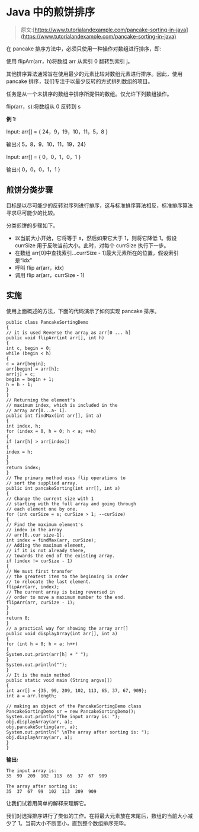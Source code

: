 # Java 中的煎饼排序

> 原文:[https://www.tutorialandexample.com/pancake-sorting-in-java](https://www.tutorialandexample.com/pancake-sorting-in-java)

在 pancake 排序方法中，必须只使用一种操作对数组进行排序，即:

使用 flipArr(arr，h)将数组 arr 从索引 0 翻转到索引 j。

其他排序算法通常旨在使用最少的元素比较对数组元素进行排序。因此，使用 pancake 排序，我们专注于以最少反转的方式排列数组的项目。

任务是从一个未排序的数组中排序所提供的数组。仅允许下列数组操作。

flip(arr，s):将数组从 0 反转到 s

**例 1:**

Input: arr[] = { 24，9，19，10，11，5，8 }

输出:{ 5，8，9，10，11，19，24}

Input: arr[] = { 0，0，1，0，1 }

输出:{ 0，0，0，1，1 }

## 煎饼分类步骤

目标是以尽可能少的反转对序列进行排序，这与标准排序算法相反，标准排序算法寻求尽可能少的比较。

分类煎饼的步骤如下。

*   以当前大小开始，它将等于 s，然后如果它大于 1，则将它降低 1。假设 currSize 用于反映当前大小。此时，对每个 currSize 执行下一步。
*   在数组 arr[0]中查找索引...currSize - 1]最大元素所在的位置，假设索引是“idx”
*   呼叫 flip ar(arr，idx)
*   调用 flip ar(arr，currSize - 1)

## 实施

使用上面概述的方法，下面的代码演示了如何实现 pancake 排序。

```
public class PancakeSortingDemo  
{  
// it is used Reverse the array as arr[0 ... h]   
public void flipArr(int arr[], int h)  
{  
int c, begin = 0;  
while (begin < h)  
{  
c = arr[begin];  
arr[begin] = arr[h];  
arr[j] = c;  
begin = begin + 1;  
h = h - 1;  
}  
}  
// Returning the element's 
// maximum index, which is included in the 
// array arr[0...a- 1].
public int findMax(int arr[], int a)  
{  
int index, h;  
for (index = 0, h = 0; h < a; ++h)  
{  
if (arr[h] > arr[index])  
{  
index = h;  
}  
}  
return index;  
}  
// The primary method uses flip operations to 
// sort the supplied array.
public int pancakeSorting(int arr[], int a)  
{  
// Change the current size with 1 
// starting with the full array and going through 
// each element one by one.
for (int curSize = s; curSize > 1; --curSize)  
{  
// Find the maximum element's 
// index in the array 
// arr[0..cur size-1].
int index = findMax(arr, curSize);  
// Adding the maximum element, 
// if it is not already there, 
// towards the end of the existing array.
if (index != curSize - 1)  
{  
// We must first transfer 
// the greatest item to the beginning in order 
// to relocate the last element.
flipArr(arr, index);  
// The current array is being reversed in 
// order to move a maximum number to the end.
flipArr(arr, curSize - 1);  
}  
}  
return 0;  
}  
// a practical way for showing the array arr[]
public void displayArray(int arr[], int a)  
{  
for (int h = 0; h < a; h++)  
{  
System.out.print(arr[h] + " ");  
}  
System.out.println("");  
}  
// It is the main method   
public static void main (String argvs[])  
{  
int arr[] = {35, 99, 209, 102, 113, 65, 37, 67, 909};  
int a = arr.length;  

// making an object of the PancakeSortingDemo class
PancakeSortingDemo sr = new PancakeSortingDemo();  
System.out.println("The input array is: ");  
obj.displayArray(arr, a);  
obj.pancakeSorting(arr, a);  
System.out.println(" \nThe array after sorting is: ");  
obj.displayArray(arr, a);  
}  
} 
```

**输出:**

```
The input array is:
35  99  209  102  113  65  37  67  909

The array after sorting is: 
35  37  67  99  102  113  209  909
```

让我们试着用简单的解释来理解它。

我们对选择排序进行了类似的工作。在将最大元素放在末尾后，数组的当前大小减少了 1。当前大小不断变小，直到整个数组排序完毕。